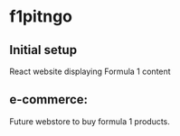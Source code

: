 # f1pitngo

## Initial setup
React website displaying Formula 1 content

## e-commerce:
Future webstore to buy formula 1 products.
